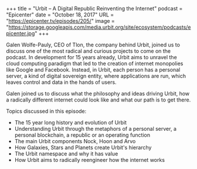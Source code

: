 +++
title = "Urbit – A Digital Republic Reinventing the Internet"
podcast = "Epicenter"
date = "October 18, 2017"
URL = "https://epicenter.tv/episodes/205/"
image = "https://storage.googleapis.com/media.urbit.org/site/ecosystem/podcasts/epicenter.jpg"
+++

Galen Wolfe-Pauly, CEO of Tlon, the company behind Urbit, joined us to discuss one of the most radical and curious projects to come on the podcast. In development for 15 years already, Urbit aims to unravel the cloud computing paradigm that led to the creation of internet monopolies like Google and Facebook. Instead, in Urbit, each person has a personal server, a kind of digital sovereign entity, where applications are run, which leaves control and data in the hands of users.

Galen joined us to discuss what the philosophy and ideas driving Urbit, how a radically different internet could look like and what our path is to get there.

Topics discussed in this episode:
- The 15 year long history and evolution of Urbit
- Understanding Urbit through the metaphors of a personal server, a personal blockchain, a republic or an operating function
- The main Urbit components Nock, Hoon and Arvo
- How Galaxies, Stars and Planets create Urbit's hierarchy
- The Urbit namespace and why it has value
- How Urbit aims to radically reengineer how the internet works